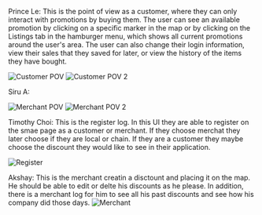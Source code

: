 Prince Le: This is the point of view as a customer, where they can only interact with promotions by buying them.  The user can see an available promotion by clicking on a specific marker in the map or by clicking on the Listings tab in the hamburger menu, which shows all current promotions around the user's area.  The user can also change their login information, view their sales that they saved for later, or view the history of the items they have bought.

![Customer POV](https://github.com/princevietle/COGS121/blob/master/screenshots/IMG_20170508_143751.jpg)
![Customer POV 2](https://github.com/princevietle/COGS121/blob/master/screenshots/IMG_20170508_143801.jpg)


Siru A: 

![Merchant POV](https://github.com/princevietle/COGS121/blob/master/screenshots/18379325_1876753602583021_1790764153_o.jpg)
![Merchant POV 2](https://github.com/princevietle/COGS121/blob/master/screenshots/18426278_1876753619249686_1799522882_o.jpg)


Timothy Choi: This is the register log. In this UI they are able to register on the smae page as a customer or merchant. If they choose merchat they later choose if they are local or chain. If they are a customer they maybe choose the discount they would like to see in their application.

![Register](https://github.com/princevietle/COGS121/blob/master/screenshots/18379420_10211389644910257_1599153141_o.jpg)







Akshay: This is the merchant creatin a disctount and placing it on the map. He should be able to edit or delte his discounts as he please. In addition, there is a merchant log for him to see all his past discounts and see how his company did those days.
![Merchant](https://github.com/princevietle/COGS121/blob/master/screenshots/18379434_10211389695591524_420130675_o.jpg)
